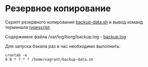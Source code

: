 # Резервное копирование

Скрипт резервного копирования [backup-data.sh](https://github.com/awesomenmi/borg/blob/master/backup-data.sh) и вывод команд терминала [typescript](https://github.com/awesomenmi/borg/blob/master/typescript).

Содержимое файла /var/log/borg/backup.log - [backup.log](https://github.com/awesomenmi/borg/blob/master/typescript)

Для запуска бэкапа раз в час необходимо выполнить:

```
crontab -e
0 0 * ? * * /home/vagrant/backup-data.sh
```
